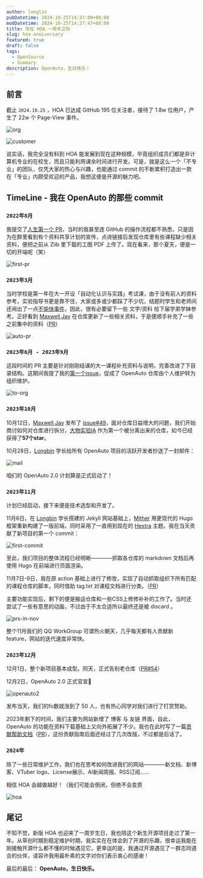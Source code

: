 ```yaml
---
author: longlin
pubDatetime: 2024-10-25T14:37:00+08:00
modDatetime: 2024-10-25T14:37:47+08:00
title: 写在 HOA 一周年之际
slug: hoa-anniversary
featured: true
draft: false
tags:
  - OpenSource
  - Summary
description: OpenAuto，生日快乐！
---
```


## 前言

截止 `2024.10.25` ，HOA 已达成 GitHub 195 位关注者，接待了 1.8w 位用户，产生了 22w 个 Page-View 事件。

![org](@assets/images/HOA-anniversary/org.png)

![customer](@assets/images/HOA-anniversary/customer.png)

说实话，我完全没有料到 HOA 能发展到现在这种规模，毕竟组织成员们都是非计算机专业的在校生，而且只能利用课余时间进行开发。可是，就是这么一个「不专业」的团队，仅凭大家的热心与兴趣，也能通过 commit 的不断累积打造出一款在「专业」内颇受欢迎的产品，我想这便是开源的魅力吧。

## TimeLine - 我在 OpenAuto 的那些 commit

### `2022年8月`

我提交了[人生第一个 PR](https://github.com/HITSZ-OpenAuto/HITSZ-OpenAuto/pull/9)，当时的我甚至连 GitHub 的操作流程都不熟悉，只是因为在群里看到有个资料共享计划的宣传，点进链接后发现仓库里有些课程缺少相关资料，便把之前从 Zlib 里下载的工图 PDF 上传了。现在看来，那个夏天，便是一切的开端呢（笑）

![first-pr](@assets/images/HOA-anniversary/first-pr.png)

### `2023年3月`

当时学校是第一年在大一开设「自动化认识与实践」考试课，由于没有前人的资料参考，实验指导书更是靠不住，大家或多或少都踩了不少坑，结题时学生和老师间还闹出了一点[不愉快事件](https://github.com/longlin10086/HITSZ_lab_project?tab=readme-ov-file#4-%E5%86%99%E5%9C%A8%E6%9C%80%E5%90%8E)，因此，很有必要留下一些 文字/资料 给下届学弟学妹参考。正好看到 [Maxwell Jay](https://github.com/MaxwellJay256) 在仓库更新了一些相关资料，于是便顺手补充了一些之前集中的资料（[PR](https://github.com/HITSZ-OpenAuto/HITSZ-OpenAuto/pull/22)）

![auto-pr](@assets/images/HOA-anniversary/auto-pr.png)

### `2023年6月 - 2023年9月`

这段时间的 PR 主要是针对刚刚结课的大一课程补充资料与说明，完善改进了下目录结构。这期间我提了我的[第一个issue](https://github.com/HITSZ-OpenAuto/HITSZ-OpenAuto/issues/40)，促成了 OpenAuto 仓库由个人维护转为组织维护。

![to-org](@assets/images/HOA-anniversary/to-org.png)

### `2023年10月`

10月12日，[Maxwell Jay](https://github.com/MaxwellJay256) 发布了 [issue#49](https://github.com/HITSZ-OpenAuto/HITSZ-OpenAuto/issues/49)，面对仓库日益增大的问题，我们开始商讨如何对仓库进行拆分，[大物实验IA](https://github.com/HITSZ-OpenAuto/PHYS1002) 作为第一个被分离出来的仓库，如今已经获得了**57个star**。

10月28日，[Longbin](https://github.com/TangLongbin) 学长给所有 OpenAuto 项目的活跃开发者抄送了一封邮件：

![mail](@assets/images/HOA-anniversary/mail.png)

咱们的 OpenAuto 2.0 计划算是正式启动了！

### `2023年11月`

计划已经启动，接下来便是技术选型和开发了。

11月6日，在 [Longbin](https://github.com/TangLongbin) 学长搭建的 Jekyll 网站基础上，[Mither](https://github.com/kowyo) 用更现代的 Hugo 框架重新构建了一版前端，同时采用了一直用到现在的 [Hextra](https://imfing.github.io/hextra/) 主题。我在当天贡献了新项目的第一个 commit：

![first-commit](@assets/images/HOA-anniversary/first-commit.png)

至此，我们项目的整体流程已经明晰————抓取各仓库的 markdown 文档后再使用 Hugo 在前端进行页面渲染。

11月7日-9日，我在原 action 基础上进行了修改，实现了自动抓取组织下所有匹配的课程仓库的脚本，同时借助 tag.txt 对课程文档进行分类。（[PR](https://github.com/HITSZ-OpenAuto/hoa-moe/pull/3)）

主要功能实现后，剩下的便是搬运仓库和一些CSS上修修补补的工作了。当时还尝试了一些有意思的动画，不过由于不太合适所以最终还是被 discard 。

![prs-in-nov](@assets/images/HOA-anniversary/prs-in-nov.png)

整个11月我们的 QQ WorkGroup 可谓热火朝天，几乎每天都有人贡献新 feature，网站的迭代速度非常快。

### `2023年12月`

12月1日，整个新项目基本成型。同天，正式告别老仓库（[PR#54](https://github.com/HITSZ-OpenAuto/HITSZ-OpenAuto/pull/54)）

12月2日，OpenAuto 2.0 正式官宣🎉

![openauto2](@assets/images/HOA-anniversary/openauto2.png)

发布当天，我们的fo数就涨到了 50 人，也有热心同学对我们进行了打赏赞助。

2023年剩下的时间，我们主要为网站新增了 博客 与 友链 界面，自此，OpenAuto 的功能在资料下载基础上又向外拓展了不少。我也在此时写了一篇[贡献帮助文档](https://hoa.moe/blog/writing-rules/)（[PR](https://hoa.moe/blog/writing-rules/)），这份贡献指南后面还经过了几次改版，不过都是后话了。

### `2024年`

除了一些日常维护工作，我们也在思考如何改进我们的网站————新文档、新博客、VTuber logo、License展示、AI新闻周报、RSS订阅……

相信 HOA 会越做越好！（我们可能会倒闭，但绝不会变质

![hoa](@assets/images/HOA-anniversary/hoa.png)

## 尾记

不知不觉，新版 HOA 也迎来了一周岁生日，我也陪这个新生开源项目走过了第一年。从草创时期到稳定维护时期，我实实在在体会到了开源的乐趣，很幸运我能在刚接触开源什么都不懂的时候遇见它，更幸运的是，我通过开源遇见了一群志同道合的伙伴，请容许我用最朴素的文字对你们表示衷心的感谢！

最后的最后：
**OpenAuto，生日快乐。**
